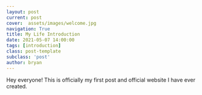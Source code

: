 ```yaml
---
layout: post
current: post
cover:  assets/images/welcome.jpg
navigation: True
title: My Life Introduction
date: 2021-05-07 14:00:00
tags: [introduction]
class: post-template
subclass: 'post'
author: bryan
---
```


Hey everyone! This is officially my first post and official website I have ever created. 
